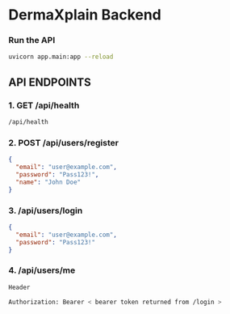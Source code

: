 # DermaXplain Backend




### Run the API 
```bash
uvicorn app.main:app --reload
```

## API ENDPOINTS

### 1. GET /api/health 
```bash
/api/health
```
### 2. POST /api/users/register
```json
{
  "email": "user@example.com",
  "password": "Pass123!",
  "name": "John Doe"
}
```

### 3. /api/users/login
```json
{
  "email": "user@example.com",
  "password": "Pass123!"
}
```

### 4. /api/users/me
```bash
Header 

Authorization: Bearer < bearer token returned from /login >
```